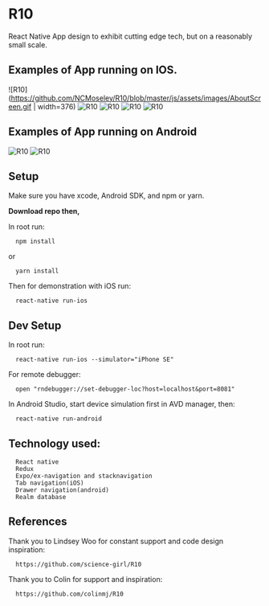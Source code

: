 # R10

React Native App design to exhibit cutting edge tech, but on a reasonably small scale.

## Examples of App running on IOS.

![R10](https://github.com/NCMoseley/R10/blob/master/js/assets/images/AboutScreen.gif | width=376)
![R10](https://github.com/NCMoseley/R10/blob/master/js/assets/images/Schedule.gif)
![R10](https://github.com/NCMoseley/R10/blob/master/js/assets/images/Session.gif)
![R10](https://github.com/NCMoseley/R10/blob/master/js/assets/images/Session2.gif)
![R10](https://github.com/NCMoseley/R10/blob/master/js/assets/images/Faves.gif)

## Examples of App running on Android

![R10](https://github.com/NCMoseley/R10/blob/master/js/assets/images/androidabout.gif)
![R10](https://github.com/NCMoseley/R10/blob/master/js/assets/images/androidsession.gif)

## Setup

Make sure you have xcode, Android SDK, and npm or yarn.

**Download repo then,**

In root run:

```
  npm install
```

or

```
  yarn install
```

Then for demonstration with iOS run:

```
  react-native run-ios
```

## Dev Setup

In root run:

```
  react-native run-ios --simulator="iPhone SE"
```

For remote debugger:

```
  open "rndebugger://set-debugger-loc?host=localhost&port=8081"
```

In Android Studio, start device simulation first in AVD manager, then:

```
  react-native run-android
```

## Technology used:

```
  React native
  Redux
  Expo/ex-navigation and stacknavigation
  Tab navigation(iOS)
  Drawer navigation(android)
  Realm database
```

## References

Thank you to Lindsey Woo for constant support and code design inspiration:

```
  https://github.com/science-girl/R10
```

Thank you to Colin for support and inspiration:

```
  https://github.com/colinmj/R10
```
